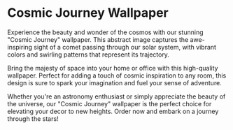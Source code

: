 <!--
Write me markdown content of website with wallpaper:

"An abstract image of a comet passing through the solar system, with bright colors and swirling patterns that represent its trajectory."

The header of the page should not be copy of the text but rather a real content of the website which is using this wallpaper.
-->

<!--font:Poppins-->

# Cosmic Journey Wallpaper

Experience the beauty and wonder of the cosmos with our stunning "Cosmic Journey" wallpaper. This abstract image captures the awe-inspiring sight of a comet passing through our solar system, with vibrant colors and swirling patterns that represent its trajectory.

Bring the majesty of space into your home or office with this high-quality wallpaper. Perfect for adding a touch of cosmic inspiration to any room, this design is sure to spark your imagination and fuel your sense of adventure.

Whether you're an astronomy enthusiast or simply appreciate the beauty of the universe, our "Cosmic Journey" wallpaper is the perfect choice for elevating your decor to new heights. Order now and embark on a journey through the stars!
